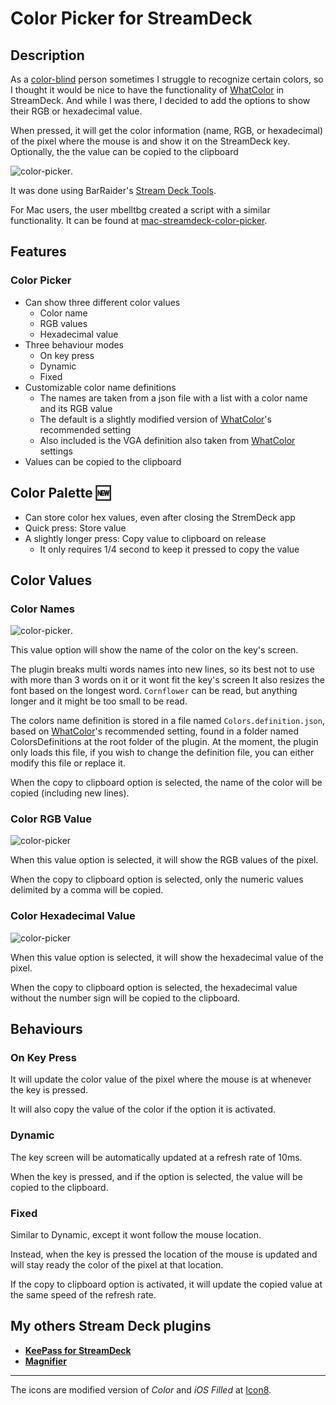 # Color Picker for StreamDeck

## Description

As a [color-blind](https://en.wikipedia.org/wiki/Color_blindness) person sometimes I struggle to recognize certain colors, so I thought it would be nice to have the functionality of [WhatColor](http://www.hikarun.com/e/) in StreamDeck. And while I was there, I decided to add the options to show their RGB or hexadecimal value.

When pressed, it will get the color information (name, RGB, or hexadecimal) of the pixel where the mouse is and show it on the StreamDeck key. Optionally, the the value can be copied to the clipboard

![color-picker](images/color-picker.png).

It was done using BarRaider's [Stream Deck Tools](https://github.com/BarRaider/streamdeck-tools).

For Mac users, the user mbelltbg created a script with a similar functionality. It can be found at [mac-streamdeck-color-picker](https://github.com/mbelltbg/mac-streamdeck-color-picker).


## Features

### Color Picker
- Can show three different color values
  - Color name
  - RGB values
  - Hexadecimal value
- Three behaviour modes
  - On key press
  - Dynamic
  - Fixed
- Customizable color name definitions
  - The names are taken from a json file with a list with a color name and its RGB value
  - The default is a slightly modified version of [WhatColor](http://www.hikarun.com/e/)'s recommended setting
  - Also included is the VGA definition also taken from [WhatColor](http://www.hikarun.com/e/) settings
- Values can be copied to the clipboard

## Color Palette 🆕
- Can store color hex values, even after closing the StremDeck app
- Quick press: Store value
- A slightly longer press: Copy value to clipboard on release
  - It only requires 1/4 second to keep it pressed to copy the value

## Color Values

### Color Names

![color-picker](images/cycle-name.gif).

This value option will show the name of the color on the key's screen.

The plugin breaks multi words names into new lines, so its best not to use with more than 3 words on it or it wont fit the key's screen It also resizes the font based on the longest word. `Cornflower` can be read, but anything longer and it might be too small to be read.

The colors name definition is stored in a file named `Colors.definition.json`, based on [WhatColor](http://www.hikarun.com/e/)'s recommended setting, found in a folder named ColorsDefinitions at the root folder of the plugin. At the moment, the plugin only loads this file, if you wish to change the definition file, you can either modify this file or replace it.

When the copy to clipboard option is selected, the name of the color will be copied (including new lines).

### Color RGB Value

![color-picker](images/cycle-rgb.gif)

When this value option is selected, it will show the RGB values of the pixel.

When the copy to clipboard option is selected, only the numeric values delimited by a comma will be copied.

### Color Hexadecimal Value

![color-picker](images/cycle-hexa.gif)

When this value option is selected, it will show the hexadecimal value of the pixel.

When the copy to clipboard option is selected, the hexadecimal value without the number sign will be copied to the clipboard.



## Behaviours

### On Key Press

It will update the color value of the pixel where the mouse is at whenever the key is pressed.

It will also copy the value of the color if the option it is activated.

### Dynamic

The key screen will be automatically updated at a refresh rate of 10ms.

When the key is pressed, and if the option is selected, the value will be copied to the clipboard.

### Fixed

Similar to Dynamic, except it wont follow the mouse location.

Instead, when the key is pressed the location of the mouse is updated and will stay ready the color of the pixel at that location.

If the copy to clipboard option is activated, it will update the copied value at the same speed of the refresh rate.

## My others Stream Deck plugins

- **[KeePass for StreamDeck](https://github.com/VictorGrycuk/StreamDeck-KeePass)**
- **[Magnifier](https://github.com/VictorGrycuk/streamdeck-magnifier)**

* * *

The icons are modified version of _Color_ and _iOS Filled_ at [Icon8](https://icons8.com).
